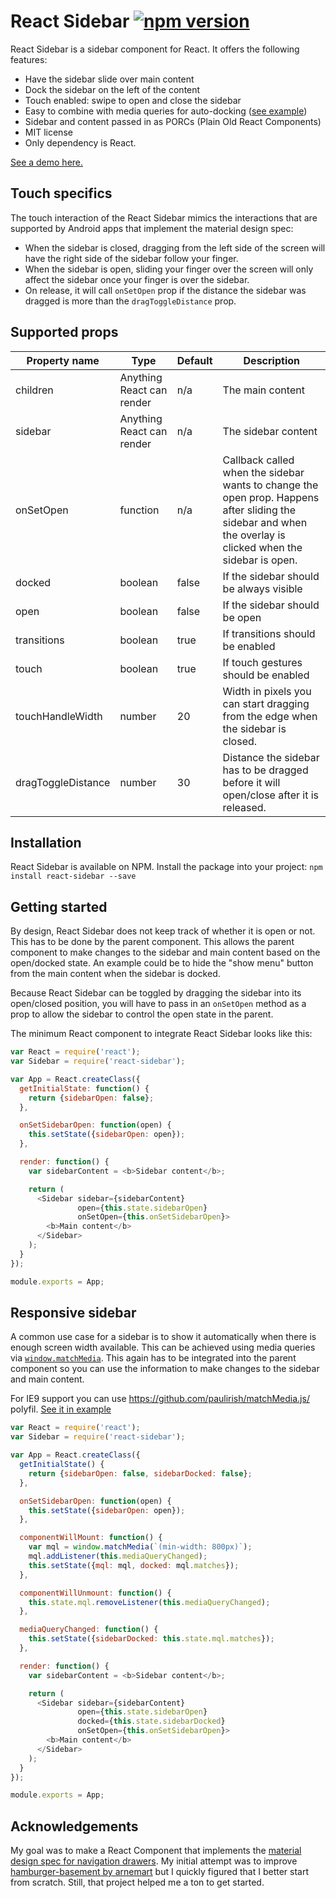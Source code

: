 React Sidebar [![npm version](https://badge.fury.io/js/react-sidebar.svg)](http://badge.fury.io/js/react-sidebar)
=============

React Sidebar is a sidebar component for React. It offers the following features:

  - Have the sidebar slide over main content
  - Dock the sidebar on the left of the content
  - Touch enabled: swipe to open and close the sidebar
  - Easy to combine with media queries for auto-docking ([see example](http://balloob.github.io/react-sidebar/example/responsive_example.html))
  - Sidebar and content passed in as PORCs (Plain Old React Components)
  - MIT license
  - Only dependency is React.

[See a demo here.](http://balloob.github.io/react-sidebar/example/)

Touch specifics
---------------
The touch interaction of the React Sidebar mimics the interactions that are supported by Android apps that implement the material design spec:

 - When the sidebar is closed, dragging from the left side of the screen will have the right side of the sidebar follow your finger.
 - When the sidebar is open, sliding your finger over the screen will only affect the sidebar once your finger is over the sidebar.
 - On release, it will call `onSetOpen` prop if the distance the sidebar was dragged is more than the `dragToggleDistance` prop.

Supported props
---------------

| Property name | Type | Default | Description |
|---------------|------|---------|-------------|
| children | Anything React can render | n/a | The main content |
| sidebar | Anything React can render | n/a | The sidebar content |
| onSetOpen | function | n/a | Callback called when the sidebar wants to change the open prop. Happens after sliding the sidebar and when the overlay is clicked when the sidebar is open. |
| docked | boolean | false | If the sidebar should be always visible |
| open | boolean | false | If the sidebar should be open |
| transitions | boolean | true | If transitions should be enabled |
| touch | boolean | true | If touch gestures should be enabled |
| touchHandleWidth | number | 20 | Width in pixels you can start dragging from the edge when the sidebar is closed. |
| dragToggleDistance | number | 30 | Distance the sidebar has to be dragged before it will open/close after it is released. |

Installation
------------
React Sidebar is available on NPM. Install the package into your project: `npm install react-sidebar --save`

Getting started
-----------------
By design, React Sidebar does not keep track of whether it is open or not. This has to be done by the parent component. This allows the parent component to make changes to the sidebar and main content based on the open/docked state. An example could be to hide the "show menu" button from the main content when the sidebar is docked.

Because React Sidebar can be toggled by dragging the sidebar into its open/closed position, you will have to pass in an `onSetOpen` method as a prop to allow the sidebar to control the open state in the parent.

The minimum React component to integrate React Sidebar looks like this:

```javascript
var React = require('react');
var Sidebar = require('react-sidebar');

var App = React.createClass({
  getInitialState: function() {
    return {sidebarOpen: false};
  },

  onSetSidebarOpen: function(open) {
    this.setState({sidebarOpen: open});
  },

  render: function() {
    var sidebarContent = <b>Sidebar content</b>;

    return (
      <Sidebar sidebar={sidebarContent}
               open={this.state.sidebarOpen}
               onSetOpen={this.onSetSidebarOpen}>
        <b>Main content</b>
      </Sidebar>
    );
  }
});

module.exports = App;
```

Responsive sidebar
------------------
A common use case for a sidebar is to show it automatically when there is enough screen width available. This can be achieved using media queries via [`window.matchMedia`][mdn-matchmedia]. This again has to be integrated into the parent component so you can use the information to make changes to the sidebar and main content.

For IE9 support you can use https://github.com/paulirish/matchMedia.js/ polyfil. [See it in example](http://balloob.github.io/react-sidebar/example/responsive_example.html)

[mdn-matchmedia]: https://developer.mozilla.org/en-US/docs/Web/API/Window/matchMedia

```javascript
var React = require('react');
var Sidebar = require('react-sidebar');

var App = React.createClass({
  getInitialState() {
    return {sidebarOpen: false, sidebarDocked: false};
  },

  onSetSidebarOpen: function(open) {
    this.setState({sidebarOpen: open});
  },

  componentWillMount: function() {
    var mql = window.matchMedia(`(min-width: 800px)`);
    mql.addListener(this.mediaQueryChanged);
    this.setState({mql: mql, docked: mql.matches});
  },

  componentWillUnmount: function() {
    this.state.mql.removeListener(this.mediaQueryChanged);
  },

  mediaQueryChanged: function() {
    this.setState({sidebarDocked: this.state.mql.matches});
  },

  render: function() {
    var sidebarContent = <b>Sidebar content</b>;

    return (
      <Sidebar sidebar={sidebarContent}
               open={this.state.sidebarOpen}
               docked={this.state.sidebarDocked}
               onSetOpen={this.onSetSidebarOpen}>
        <b>Main content</b>
      </Sidebar>
    );
  }
});

module.exports = App;
```

Acknowledgements
----------------

My goal was to make a React Component that implements the [material design spec for navigation drawers](http://www.google.com/design/spec/patterns/navigation-drawer.html#navigation-drawer-content). My initial attempt was to improve [hamburger-basement by arnemart](https://github.com/arnemart/hamburger-basement) but I quickly figured that I better start from scratch. Still, that project helped me a ton to get started.
